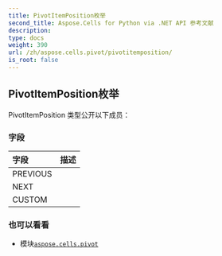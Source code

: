 ```yaml
---
title: PivotItemPosition枚举
second_title: Aspose.Cells for Python via .NET API 参考文献
description:
type: docs
weight: 390
url: /zh/aspose.cells.pivot/pivotitemposition/
is_root: false
---
```

## PivotItemPosition枚举


PivotItemPosition 类型公开以下成员：

### 字段
|字段|描述|
| :- | :- |
| PREVIOUS |  |
| NEXT |  |
| CUSTOM |  |



### 也可以看看
* 模块[`aspose.cells.pivot`](..)

